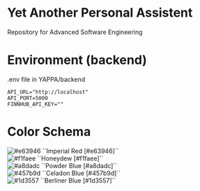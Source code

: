 # Yet Another Personal Assistent
Repository for Advanced Software Engineering

# Environment (backend)

.env file in YAPPA/backend

```env
API_URL="http://localhost"
API_PORT=5000
FINNHUB_API_KEY=""
```

# Color Schema
![#e63946](https://placehold.it/15/e63946/000000?text=+) ´´Imperial Red  [#e63946]´´<br>
![#f1faee](https://placehold.it/15/f1faee/000000?text=+) ´´Honeydew      [#f1faee]´´<br>
![#a8dadc](https://placehold.it/15/a8dadc/000000?text=+) ´´Powder Blue   [#a8dadc]´´<br>
![#457b9d](https://placehold.it/15/457b9d/000000?text=+) ´´Celadon Blue  [#457b9d]´´<br>
![#1d3557](https://placehold.it/15/1d3557/000000?text=+) ´´Berliner Blue [#1d3557]´´<br>
